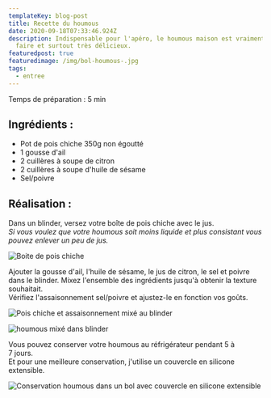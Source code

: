 ```yaml
---
templateKey: blog-post
title: Recette du houmous 
date: 2020-09-18T07:33:46.924Z
description: Indispensable pour l'apéro, le houmous maison est vraiment rapide à
  faire et surtout très délicieux. 
featuredpost: true
featuredimage: /img/bol-houmous-.jpg
tags:
  - entree
---
```

Temps de préparation : 5 min 

## Ingrédients : 

* Pot de pois chiche 350g non égoutté
* 1 gousse d'ail 
* 2 cuillères à soupe de citron 
* 2 cuillères à soupe d'huile de sésame 
* Sel/poivre

## Réalisation : 

Dans un blinder, versez votre boîte de pois chiche avec le jus.\
*Si vous voulez que votre houmous soit moins liquide et plus consistant vous pouvez enlever un peu de jus.*

![Boite de pois chiche ](/img/boite-pois-chiche.jpg "Boite de pois chiche ")

Ajouter la gousse d'ail, l'huile de sésame, le jus de citron, le sel et poivre dans le blinder.
Mixez l'ensemble des ingrédients jusqu'à obtenir la texture souhaitait.\
Vérifiez l'assaisonnement sel/poivre et ajustez-le en fonction vos goûts. 

![Pois chiche et assaisonnement mixé au blinder](/img/mixeur-houmous-1.jpg "Pois chiche et assaisonnement ")

![houmous mixé dans blinder](/img/texture-houmous-.jpg "Houmous mixé")

Vous pouvez conserver votre houmous au réfrigérateur pendant 5 à 7 jours. \
Et pour une meilleure conservation, j'utilise un couvercle en silicone extensible. 

![Conservation houmous dans un bol avec couvercle en silicone extensible ](/img/sourire-houmous.jpg "Conservation houmous avec couvercle en silicone ")